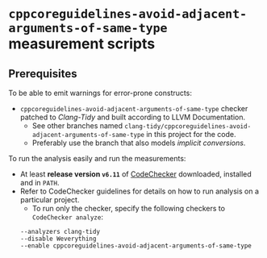 `cppcoreguidelines-avoid-adjacent-arguments-of-same-type` measurement scripts
=============================================================================

Prerequisites
-------------

To be able to emit warnings for error-prone constructs:

 * `cppcoreguidelines-avoid-adjacent-arguments-of-same-type` checker patched
   to *Clang-Tidy* and built according to LLVM Documentation.
   * See other branches named
     `clang-tidy/cppcoreguidelines-avoid-adjacent-arguments-of-same-type` in
     this project for the code.
   * Preferably use the branch that also models *implicit conversions*.

To run the analysis easily and run the measurements:

 * At least **release version `v6.11`** of
   [CodeChecker](http://github.com/Ericsson/CodeChecker) downloaded, installed
   and in `PATH`.
 * Refer to CodeChecker guidelines for details on how to run analysis on a
   particular project.
   * To run only the checker, specify the following checkers to
   `CodeChecker analyze`:
   ~~~~
   --analyzers clang-tidy
   --disable Weverything
   --enable cppcoreguidelines-avoid-adjacent-arguments-of-same-type
   ~~~~

